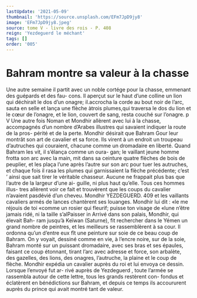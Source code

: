 ```yaml
---
lastUpdate: '2021-05-09'
thumbnail: 'https://source.unsplash.com/EFm7JpD9jy8'
image: 'EFm7JpD9jy8.jpeg'
source: tome V - livre des rois - P. 408
reign: 'Yezdeguerd le méchant'
tags: []
order: '005'
---
```


# Bahram montre sa valeur à la chasse

Une autre semaine il partit avec un noble cortége pour la chasse, emmenant des guépards et des fau- cons. ll aperçut sur le haut d’une colline un lion qui déchirait le dos d’un onagre; il.accrocha la corde au bout noir de l’arc, sauta en selle et lança une flèche àtrois plumes,qui traversa le dos du lion et le cœur de l’onagre, et le lion, couvert de sang,
resta couché sur l’onagre. p V
Une autre fois Noman et Mondhir allèrent avec
lui à la chasse, accompagnés d’un nombre d’Arabes
illustres qui savaient indiquer la route de la pros- périté et de la perte. Mondhir désirait que Bahram
Gour leur montrât son art de cavalier et sa force. Ils virent à un endroit un troupeau d’autruches qui couraient, chacune comme un dromadaire en liberté. Quand Bahram les vit, il s’élança comme un oura-
gan; le vaillant jeune homme frotta son arc avec la main, mit dans sa ceinture quatre flèches de bois
de peuplier, et les plaça l’une après l’autre sur son
arc pour tuer les autruches, et chaque fois il rasa les
plumes qui garnissaient la flèche précédente; c’est
’ ainsi que sait tirer le véritable chasseur. Aucune ne
frappait plus bas que l’autre de la largeur d’une ai-
guille, ni plus haut qu’elle. Tous ces hommes illus-
tres allèrent voir ce fait et trouvèrent que les coups du cavalier n’avaient pasdévié d’un cheveu. Mondhir
YEZDEGUERD. 409 et les vaillants cavaliers armés de lances chantèrent
ses louanges. Mondhir lui dit : «le me réjouis de toi
«comme un rosier qui fleurif; puisse ton visage de «lune n’être jamais ridé, ni la taille s’alPaisser in
Arrivé dans son palais, Mondhir, qui élevait Bah-
ram jusqu’à Keïwan (Saturne), fit rechercher dans
le Yémen un grand nombre de peintres, et les
meilleurs se rassemblèrent à sa cour. Il ordonna qu’un d’entre eux fît une peinture sur soie de ce
beau coup de Bahram. On y voyait, dessiné comme en vie, à l’encre noire, sur de la soie, Bahram monté sur un puissant dromadaire, avec ses bras et ses épaules, faisant ce coup étonnant, tirant l’arc
avec adresse et force, son arbalète, des gazelles, des lions, des onagres, l’autruche, la plaine et le coup de flèche. Mondhir expédia un cavalier auprès du
roi et lui envoya ce dessin. Lorsque l’envoyé fut ar-
rivé auprès de Yezdeguerd , toute l’armée se rassembla
autour de cette lettre, tous les grands restèrent con- fondus et éclatèrent en bénédictions sur Bahram, et
depuis ce temps ils accoururent auprès du prince qui avait montré tant de valeur.
